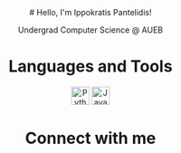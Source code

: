 <div align="center">
# Hello, I'm Ippokratis Pantelidis!

Undergrad Computer Science @ AUEB



# Languages and Tools

[<img src="https://i0.wp.com/tinkercademy.com/wp-content/uploads/2018/04/python-icon.png?ssl=1" alt="Python" height="32">](https://www.python.org/)
[<img src="https://image.flaticon.com/icons/png/512/226/226777.png" alt="Java" height="32">](https://www.java.com/)


# Connect with me

</div>

